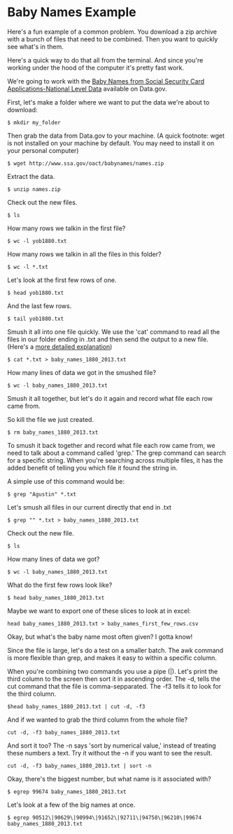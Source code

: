 # Baby Names Example

Here's a fun example of a common problem. You download a zip archive with a bunch of files that need to be combined.
Then you want to quickly see what's in them.

Here's a quick way to do that all from the terminal. And since you're working under the hood of the computer it's pretty fast work.

We're going to work with the [Baby Names from Social Security Card Applications-National Level Data](http://catalog.data.gov/dataset/baby-names-from-social-security-card-applications-national-level-data) available on Data.gov.

First, let's make a folder where we want to put the data we're about to download:

```$ mkdir my_folder```

Then grab the data from Data.gov to your machine. (A quick footnote: wget is not installed on your machine by default. You may need to install it on your personal computer)

```$ wget http://www.ssa.gov/oact/babynames/names.zip```

Extract the data.

```$ unzip names.zip```

Check out the new files.

```$ ls```

How many rows we talkin in the first file?

```$ wc -l yob1880.txt```

How many rows we talkin in all the files in this folder?

```$ wc -l *.txt```

Let's look at the first few rows of one.

```$ head yob1880.txt```

And the last few rows.

```$ tail yob1880.txt```

Smush it all into one file quickly. We use the 'cat' command to read all the files in our folder ending in .txt and then send the output to a new file. (Here's a [more detailed explanation](http://www.linfo.org/cat.html))

```$ cat *.txt > baby_names_1880_2013.txt```

How many lines of data we got in the smushed file?

```$ wc -l baby_names_1880_2013.txt```

Smush it all together, but let's do it again and record what file each row came from. 

So kill the file we just created.

```$ rm baby_names_1880_2013.txt```

To smush it back together and record what file each row came from, we need to talk about a command called 'grep.' The grep command can search for a specific string. When you're searching across multiple files, it has the added benefit of telling you which file it found the string in.

A simple use of this command would be:

```$ grep "Agustin" *.txt```

Let's smush all files in our current directly that end in .txt

```$ grep "" *.txt > baby_names_1880_2013.txt```

Check out the new file.

```$ ls```

How many lines of data we got?

```$ wc -l baby_names_1880_2013.txt```

What do the first few rows look like?

```$ head baby_names_1880_2013.txt```

Maybe we want to export one of these slices to look at in excel:

```head baby_names_1880_2013.txt > baby_names_first_few_rows.csv```

Okay, but what's the baby name most often given? I gotta know!

Since the file is large, let's do a test on a smaller batch. The awk command is more flexible than grep, and makes it easy to within a specific column.

When you're combining two commands you use a pipe (|). Let's print the third column to the screen then sort it in ascending order. The -d, tells the cut command that the file is comma-sepparated. The -f3 tells it to look for the third column.

```$head baby_names_1880_2013.txt | cut -d, -f3```

And if we wanted to grab the third column from the whole file?

```cut -d, -f3 baby_names_1880_2013.txt``` 

And sort it too? The -n says 'sort by numerical value,' instead of treating these numbers a text. Try it without the -n if you want to see the result.

```cut -d, -f3 baby_names_1880_2013.txt | sort -n```

Okay, there's the biggest number, but what name is it associated with?

```$ egrep 99674 baby_names_1880_2013.txt```

Let's look at a few of the big names at once.

```$ egrep 90512\|90629\|90994\|91652\|92711\|94758\|96210\|99674 baby_names_1880_2013.txt```

